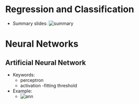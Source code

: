 # Regression and Classification
- Summary slides:
![summary]()

# Neural Networks
## Artificial Neural Network
- Keywords:
    - perceptron
    - activation 
    -fitting threshold
- Example: 
    - ![ann]()
    